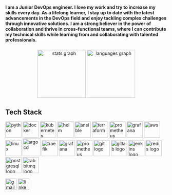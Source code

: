 <h4 align="left">I am a Junior DevOps engineer. I love my work and try to increase my skills every day. As a lifelong learner, I stay up to date with the latest advancements in the DevOps field and enjoy tackling complex challenges through innovative solutions. I am a strong believer in the power of collaboration and thrive in cross-functional teams, where I can contribute my technical skills while learning from and collaborating with talented professionals.</h4>

###

<div align="center">
  <img src="https://github-readme-stats.vercel.app/api?username=siavashmhi&hide_title=false&hide_rank=false&show_icons=true&include_all_commits=true&count_private=true&disable_animations=false&theme=dracula&locale=en&hide_border=false" height="150" alt="stats graph"  />
  <img src="https://github-readme-stats.vercel.app/api/top-langs?username=siavashmhi&locale=en&hide_title=false&layout=compact&card_width=320&langs_count=5&theme=dracula&hide_border=false" height="150" alt="languages graph"  />
</div>

###

<h2> Tech Stack </h2>
<p align="left">
<img src="https://cdn.simpleicons.org/python/3776AB" alt="python" width="50" height="50"/>
<img src="https://cdn.simpleicons.org/docker/2496ED" alt="docker" width="50" height="50"/>
<img src="https://cdn.simpleicons.org/kubernetes/326CE5" alt="kubernetes" width="50" height="50"/>
<img src="https://seeklogo.com/images/H/helm-logo-9208DB3EE5-seeklogo.com.png" alt="helm" width="50" height="50"/>
<img src="https://cdn.jsdelivr.net/gh/devicons/devicon/icons/ansible/ansible-original.svg" alt="ansible" width="50" height="50"/>
<img src="https://cdn.simpleicons.org/terraform/7B42BC" alt="terraform" width="50" height="50"/>
<img src="https://cdn.simpleicons.org/prometheus/E6522C" alt="prometheus" width="50" height="50"/>
<img src="https://cdn.simpleicons.org/grafana/F46800" alt="grafana" width="50" height="50"/>
<img src="https://skillicons.dev/icons?i=aws" alt="aws" width="50" height="50"/>
<img src="https://cdn.jsdelivr.net/gh/devicons/devicon/icons/linux/linux-original.svg" alt="linux" width="50" height="50"/>
<img src="https://cdn.jsdelivr.net/gh/devicons/devicon/icons/argocd/argocd-original.svg" alt="argocd" width="55" height="55"/>
<img src="https://seeklogo.com/images/T/traefik-logo-337D318F44-seeklogo.com.png" alt="traefik" width="50" height="50"/>
<img src="https://cdn.jsdelivr.net/gh/devicons/devicon/icons/grafana/grafana-original.svg" alt="grafana" width="50" height="50"/>
<img src="https://cdn.jsdelivr.net/gh/devicons/devicon/icons/prometheus/prometheus-original.svg" alt="prometheus" width="50" height="50"/>
<img src="https://cdn.jsdelivr.net/gh/devicons/devicon/icons/git/git-original.svg" width="50" height="50" alt="git logo"/>
<img src="https://cdn.jsdelivr.net/gh/devicons/devicon/icons/gitlab/gitlab-original.svg" width="50" height="50" alt="gitlab logo"/>
<img src="https://cdn.jsdelivr.net/gh/devicons/devicon/icons/jenkins/jenkins-original.svg" width="50" height="50" alt="jenkins logo"/>
<img src="https://cdn.jsdelivr.net/gh/devicons/devicon/icons/redis/redis-original.svg" width="50" height="50" alt="redis logo"/>
<img src="https://cdn.jsdelivr.net/gh/devicons/devicon/icons/postgresql/postgresql-original.svg" width="50" height="50" alt="postgresql logo"/>
<img src="https://cdn.simpleicons.org/rabbitmq/FF6600" width="50" height="50" alt="rabbitmq logo"/>
</p>

<div align="left">
  <img src="https://img.shields.io/static/v1?message=Gmail&logo=gmail&label=&color=D14836&logoColor=white&labelColor=&style=for-the-badge" height="35" alt="gmail logo"  />
  <img src="https://img.shields.io/static/v1?message=LinkedIn&logo=linkedin&label=&color=0077B5&logoColor=white&labelColor=&style=for-the-badge" height="35" alt="linkedin logo"  />
</div>

